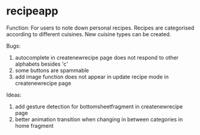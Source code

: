 # recipeapp

Function:
For users to note down personal recipes. Recipes are categorised according to different cuisines. New cuisine types can be created.

Bugs:
1. autocomplete in createnewrecipe page does not respond to other alphabets besides 'c'
2. some buttons are spammable
3. add image function does not appear in update recipe mode in createnewrecipe page

Ideas:
1. add gesture detection for bottomsheetfragment in createnewrecipe page
2. better animation transition when changing in between categories in home fragment
